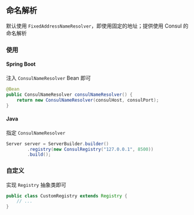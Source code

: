 ## 命名解析

默认使用 `FixedAddressNameResolver`，即使用固定的地址；提供使用 Consul 的命名解析

### 使用

#### Spring Boot 

注入 `ConsulNameResolver` Bean 即可

```java
@Bean
public ConsulNameResolver consulNameResolver() {
    return new ConsulNameResolver(consulHost, consulPort);
}
```

#### Java 

指定 `ConsulNameResolver`

```java
Server server = ServerBuilder.builder()
        .registry(new ConsulRegistry("127.0.0.1", 8500))
        .build();
```

### 自定义

实现 `Registry` 抽象类即可

```java
public class CustomRegistry extends Registry {
    // ...
}
```